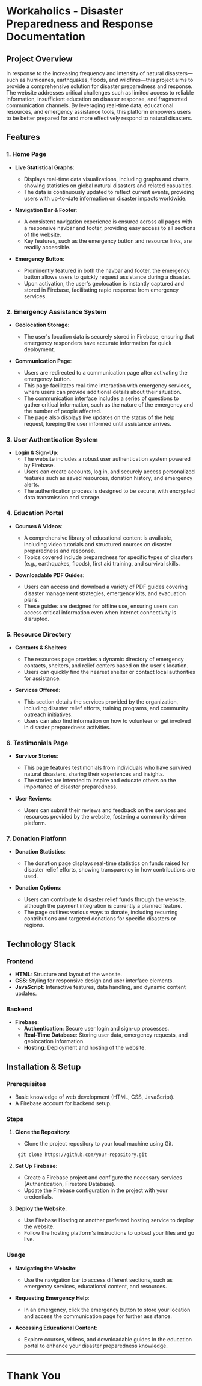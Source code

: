 # Workaholics - Disaster Preparedness and Response  Documentation

## Project Overview

In response to the increasing frequency and intensity of natural disasters—such as hurricanes, earthquakes, floods, and wildfires—this project aims to provide a comprehensive solution for disaster preparedness and response. The website addresses critical challenges such as limited access to reliable information, insufficient education on disaster response, and fragmented communication channels. By leveraging real-time data, educational resources, and emergency assistance tools, this platform empowers users to be better prepared for and more effectively respond to natural disasters.

## Features

### 1. Home Page
- **Live Statistical Graphs**:
  - Displays real-time data visualizations, including graphs and charts, showing statistics on global natural disasters and related casualties. 
  - The data is continuously updated to reflect current events, providing users with up-to-date information on disaster impacts worldwide.
  
- **Navigation Bar & Footer**:
  - A consistent navigation experience is ensured across all pages with a responsive navbar and footer, providing easy access to all sections of the website.
  - Key features, such as the emergency button and resource links, are readily accessible.

- **Emergency Button**:
  - Prominently featured in both the navbar and footer, the emergency button allows users to quickly request assistance during a disaster.
  - Upon activation, the user's geolocation is instantly captured and stored in Firebase, facilitating rapid response from emergency services.

### 2. Emergency Assistance System
- **Geolocation Storage**:
  - The user's location data is securely stored in Firebase, ensuring that emergency responders have accurate information for quick deployment.
  
- **Communication Page**:
  - Users are redirected to a communication page after activating the emergency button. 
  - This page facilitates real-time interaction with emergency services, where users can provide additional details about their situation.
  - The communication interface includes a series of questions to gather critical information, such as the nature of the emergency and the number of people affected.
  - The page also displays live updates on the status of the help request, keeping the user informed until assistance arrives.

### 3. User Authentication System
- **Login & Sign-Up**:
  - The website includes a robust user authentication system powered by Firebase.
  - Users can create accounts, log in, and securely access personalized features such as saved resources, donation history, and emergency alerts.
  - The authentication process is designed to be secure, with encrypted data transmission and storage.

### 4. Education Portal
- **Courses & Videos**:
  - A comprehensive library of educational content is available, including video tutorials and structured courses on disaster preparedness and response.
  - Topics covered include preparedness for specific types of disasters (e.g., earthquakes, floods), first aid training, and survival skills.
  
- **Downloadable PDF Guides**:
  - Users can access and download a variety of PDF guides covering disaster management strategies, emergency kits, and evacuation plans.
  - These guides are designed for offline use, ensuring users can access critical information even when internet connectivity is disrupted.

### 5. Resource Directory
- **Contacts & Shelters**:
  - The resources page provides a dynamic directory of emergency contacts, shelters, and relief centers based on the user's location.
  - Users can quickly find the nearest shelter or contact local authorities for assistance.
  
- **Services Offered**:
  - This section details the services provided by the organization, including disaster relief efforts, training programs, and community outreach initiatives.
  - Users can also find information on how to volunteer or get involved in disaster preparedness activities.

### 6. Testimonials Page
- **Survivor Stories**:
  - This page features testimonials from individuals who have survived natural disasters, sharing their experiences and insights.
  - The stories are intended to inspire and educate others on the importance of disaster preparedness.
  
- **User Reviews**:
  - Users can submit their reviews and feedback on the services and resources provided by the website, fostering a community-driven platform.

### 7. Donation Platform
- **Donation Statistics**:
  - The donation page displays real-time statistics on funds raised for disaster relief efforts, showing transparency in how contributions are used.
  
- **Donation Options**:
  - Users can contribute to disaster relief funds through the website, although the payment integration is currently a planned feature.
  - The page outlines various ways to donate, including recurring contributions and targeted donations for specific disasters or regions.

## Technology Stack

### Frontend
- **HTML**: Structure and layout of the website.
- **CSS**: Styling for responsive design and user interface elements.
- **JavaScript**: Interactive features, data handling, and dynamic content updates.

### Backend
- **Firebase**:
  - **Authentication**: Secure user login and sign-up processes.
  - **Real-Time Database**: Storing user data, emergency requests, and geolocation information.
  - **Hosting**: Deployment and hosting of the website.

## Installation & Setup

### Prerequisites
- Basic knowledge of web development (HTML, CSS, JavaScript).
- A Firebase account for backend setup.

### Steps
1. **Clone the Repository**:
   - Clone the project repository to your local machine using Git.
    ```
     git clone https://github.com/your-repository.git
     ```

2. **Set Up Firebase**:
   - Create a Firebase project and configure the necessary services (Authentication, Firestore Database).
   - Update the Firebase configuration in the project with your credentials.

3. **Deploy the Website**:
   - Use Firebase Hosting or another preferred hosting service to deploy the website.
   - Follow the hosting platform's instructions to upload your files and go live.

### Usage
- **Navigating the Website**:
  - Use the navigation bar to access different sections, such as emergency services, educational content, and resources.
  
- **Requesting Emergency Help**:
  - In an emergency, click the emergency button to store your location and access the communication page for further assistance.

- **Accessing Educational Content**:
  - Explore courses, videos, and downloadable guides in the education portal to enhance your disaster preparedness knowledge.

***
# Thank You